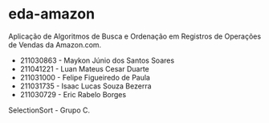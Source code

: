 # eda-amazon

Aplicação de Algoritmos de Busca e Ordenação
em Registros de Operações de Vendas da
Amazon.com.

- 211030863	- Maykon Júnio dos Santos Soares
- 211041221	- Luan Mateus Cesar Duarte
- 211031000	- Felipe Figueiredo de Paula
- 211031735	- Isaac Lucas Souza Bezerra
- 211030729	- Eric Rabelo Borges

SelectionSort - Grupo C.

